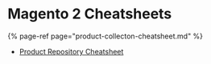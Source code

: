 # Magento 2 Cheatsheets

{% page-ref page="product-collecton-cheatsheet.md" %}



* [Product Repository Cheatsheet](product-repository-cheatsheet.md)



